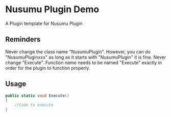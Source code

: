 # Nusumu Plugin Demo

A Plugin template for Nusumu Plugin

## Reminders
Never change the class name "NusumuPlugin". However, you can do "NusumuPluginxxx" as long as it starts with "NusumuPlugin" it is fine.
Never change "Execute". Function name needs to be named "Execute" exactly in order for the plugin to function properly.

## Usage

```cs
public static void Execute()
{
    //Code to execute
}
```
